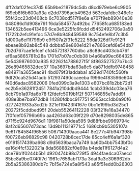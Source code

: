 4ff2daf02fec37d5
65b9be21879dc5db
d8cd979ebe6c9905
f69eb8f6b600a93a
d2dd7396acb4962d
563cdafdbc346e1e
55f42cc23d0408cb
6c7038cd517f8e6a
e707f9eb89040e38
648086d1d908e791
f6da584577a492bc
77658fca685183ed
134652b5ee413496
6ce3e5225fc6fcdd
d5452492706a0a50
11722b2efc91efdc
57d7e8b948459588
9c754efe8bf7c3b5
1d000a6ef1f796b9
e9f507a2f31c5222
58da026df7e912ff
ebeae8b92ab8c548
ddbba59e860e1d21
e7866cefd6e54db7
7b2d767cae1efcef
cfd4572f87760dbc
a8c89cd403cb476f
ef6aa5865781b28a
1701d7b07ac0db38
b4a68a99ec664325
5e5439876000a935
82262f4788627f5f
8f863527527b7bc3
26e89465832dec37
10a3697bda63a8c5
da871ddfb9748458
e84971a3655eac91
4bd079f31addaba1
a529d1740fc560fe
9df20ca525d41adb
512937490ccaeeba
f996e4f83596e604
f40d6adac8582006
0fed099c3a9e1303
e607bc81b2bb72d1
ec2b5e36281f2451
7841a210ddbd9444
1cbb339d4c03ea76
8cb79b1a97da6b78
f2fdefc5019b1f2f
507146855e7add9f
408e3be7ba972db8
14280fdbbc917751
9565acc1db0a90f6
d27242f933a3cd2b
321ef19423f4167e
0bc1e199bd3d25c1
20272f5cddbed95f
20deb55264112228
03f321fe16a34470
7f0fdef05796b69b
aa4263d63c09f229
d70e8298035de865
d71f5c924d9676d1
19f9811a50dea595
9d88fbbe9969794c
8af2d65607d73dac
13d9b111319771c5
1686cb9b5305107a
9e61784584f96556
506714309aaca441
8e277c4fb947398b
f00726eb96829c98
0420728b8cec17de
85cc4eff6a1af320
e0191517439ba668
d9d5639baca7a749
ba60b4bb7543bf0c
ea16d4fcf322021a
8da568882df0e69a
b4ede11f6127d4a2
dce79b1f0244b5b1
d920474b98d729f5
4944fae4ca07aecd
85bc8a9be0740f7d
1961c7656abf173a
3daf9a3e306962db
2b5a25386380db7c
7b15e724e5a8f543
a65f51edd0b26303
